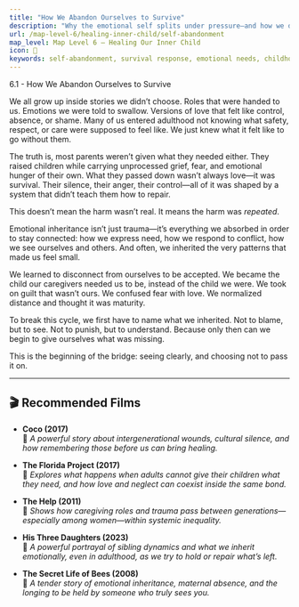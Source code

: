 ```yaml
---
title: "How We Abandon Ourselves to Survive"
description: "Why the emotional self splits under pressure—and how we disconnect from our needs to stay close to others."
url: /map-level-6/healing-inner-child/self-abandonment
map_level: Map Level 6 – Healing Our Inner Child
icon: 🧸
keywords: self-abandonment, survival response, emotional needs, childhood trauma, nervous system, belonging, emotional split
---
```

6.1 - How We Abandon Ourselves to Survive

We all grow up inside stories we didn’t choose. Roles that were handed to us. Emotions we were told to swallow. Versions of love that felt like control, absence, or shame. Many of us entered adulthood not knowing what safety, respect, or care were supposed to feel like. We just knew what it felt like to go without them.

The truth is, most parents weren’t given what they needed either. They raised children while carrying unprocessed grief, fear, and emotional hunger of their own. What they passed down wasn’t always love—it was survival. Their silence, their anger, their control—all of it was shaped by a system that didn’t teach them how to repair.

This doesn’t mean the harm wasn’t real. It means the harm was *repeated*.

Emotional inheritance isn’t just trauma—it’s everything we absorbed in order to stay connected: how we express need, how we respond to conflict, how we see ourselves and others. And often, we inherited the very patterns that made us feel small.

We learned to disconnect from ourselves to be accepted. We became the child our caregivers needed us to be, instead of the child we were. We took on guilt that wasn’t ours. We confused fear with love. We normalized distance and thought it was maturity.

To break this cycle, we first have to name what we inherited. Not to blame, but to see. Not to punish, but to understand. Because only then can we begin to give ourselves what was missing.

This is the beginning of the bridge: seeing clearly, and choosing not to pass it on.

---

## 🎬 Recommended Films

- **Coco (2017)**  
  🧣 *A powerful story about intergenerational wounds, cultural silence, and how remembering those before us can bring healing.*

- **The Florida Project (2017)**  
  🏨 *Explores what happens when adults cannot give their children what they need, and how love and neglect can coexist inside the same bond.*

- **The Help (2011)**  
  🧤 *Shows how caregiving roles and trauma pass between generations—especially among women—within systemic inequality.*

- **His Three Daughters (2023)**  
  🧬 *A powerful portrayal of sibling dynamics and what we inherit emotionally, even in adulthood, as we try to hold or repair what’s left.*

- **The Secret Life of Bees (2008)**  
  🐝 *A tender story of emotional inheritance, maternal absence, and the longing to be held by someone who truly sees you.*
